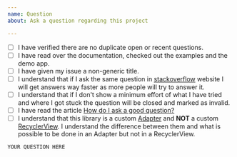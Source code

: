 ```yaml
---
name: Question
about: Ask a question regarding this project

---
```


- [ ] I have verified there are no duplicate open or recent questions.
- [ ] I have read over the documentation, checked out the examples and the demo app.
- [ ] I have given my issue a non-generic title.
- [ ] I understand that if I ask the same question in [stackoverflow](http://www.stackoverflow.com) website I will get answers way faster as more people will try to answer it.
- [ ] I understand that if I don't show a minimum effort of what I have tried and where I got stuck the question will be closed and marked as invalid.
- [ ] I have read the article [How do I ask a good question?](https://stackoverflow.com/help/how-to-ask)
- [ ] I understand that this library is a custom [Adapter](https://developer.android.com/reference/android/support/v7/widget/RecyclerView.Adapter.html) and **NOT** a custom [RecyclerView](https://developer.android.com/reference/android/support/v7/widget/RecyclerView.html). I understand the difference between them and what is possible to be done in an Adapter but not in a RecyclerView.

`YOUR QUESTION HERE`
